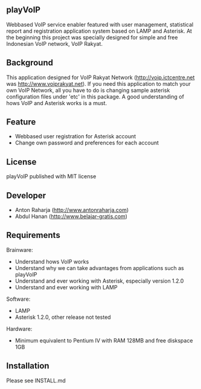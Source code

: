 playVoIP
--------
Webbased VoIP service enabler featured with user management, statistical report and registration 
application system based on LAMP and Asterisk. At the beginning this project was specially designed 
for simple and free Indonesian VoIP network, VoIP Rakyat.

Background
----------
This application designed for VoIP Rakyat Network (http://voip.ictcentre.net was http://www.voiprakyat.net).
If you need this application to match your own VoIP Network, all you have to do is changing sample asterisk 
configuration files under 'etc' in this package. A good understanding of hows VoIP and Asterisk works is a must.


Feature
-------
- Webbased user registration for Asterisk account
- Change own password and preferences for each account


License
-------
playVoIP published with MIT license


Developer
---------
- Anton Raharja (http://www.antonraharja.com)
- Abdul Hanan (http://www.belajar-gratis.com)


Requirements
------------

Brainware:
- Understand hows VoIP works
- Understand why we can take advantages from applications such as playVoIP
- Understand and ever working with Asterisk, especially version 1.2.0
- Understand and ever working with LAMP

Software:
- LAMP
- Asterisk 1.2.0, other release not tested

Hardware:
- Minimum equivalent to Pentium IV with RAM 128MB and free diskspace 1GB


Installation
------------
Please see INSTALL.md

